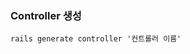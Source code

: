 ### Controller 생성
    rails generate controller '컨트롤러 이름'
<!--stackedit_data:
eyJoaXN0b3J5IjpbLTExNTI3MzQ4ODVdfQ==
-->